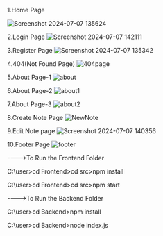 1.Home Page

![Screenshot 2024-07-07 135624](https://github.com/AbhinavDugyala/MyNoteBook_App/assets/111406323/ab701bb3-2efc-4cc9-bf7b-2c50c88380c4)


2.Login Page
![Screenshot 2024-07-07 142111](https://github.com/AbhinavDugyala/MyNoteBook_App/assets/111406323/5d07f9b9-c1ea-4f43-9650-65fd4ee07c4c)


3.Register Page
![Screenshot 2024-07-07 135342](https://github.com/AbhinavDugyala/MyNoteBook_App/assets/111406323/8dbc1b85-0c87-4c3f-8db3-14262f167ee4)


4.404(Not Found Page)
![404page](https://github.com/AbhinavDugyala/MyNoteBook_App/assets/111406323/f4e2a10c-a649-44a3-a4c9-33d6ef0f66e6)


5.About Page-1
![about](https://github.com/AbhinavDugyala/MyNoteBook_App/assets/111406323/723c078e-8182-42e3-9016-cca3628996e8)


6.About Page-2
![about1](https://github.com/AbhinavDugyala/MyNoteBook_App/assets/111406323/ce3c4fcb-c369-4c81-acae-8befe8b9548f)


7.About Page-3
![about2](https://github.com/AbhinavDugyala/MyNoteBook_App/assets/111406323/63735641-026c-41cb-a185-2014be83d196)


8.Create Note Page
![NewNote](https://github.com/AbhinavDugyala/MyNoteBook_App/assets/111406323/b25d14bd-0ed8-4d11-8cea-0c9919b4b119)


9.Edit Note page
![Screenshot 2024-07-07 140356](https://github.com/AbhinavDugyala/MyNoteBook_App/assets/111406323/429d903e-8342-47f7-93b0-88e214f4e795)


10.Footer Page
![footer](https://github.com/AbhinavDugyala/MyNoteBook_App/assets/111406323/7ffa8bbf-e0da-4655-bc62-f956ef7d88b4)


---->To Run the Frontend Folder

C:\user>cd Frontend>cd src>npm install

C:\user>cd Frontend>cd src>npm start

---->To Run the Backend Folder

C:\user>cd Backend>npm install

C:\user>cd Backend>node index.js
